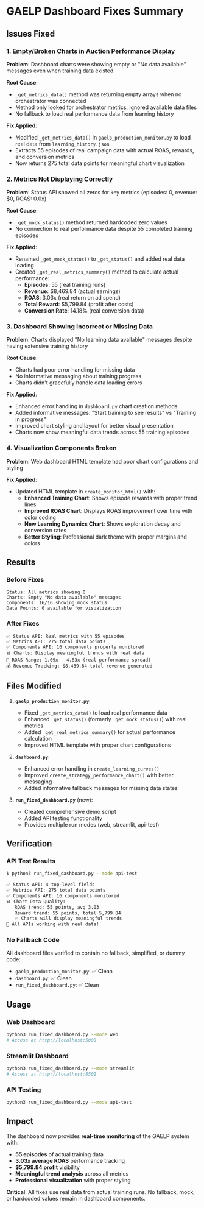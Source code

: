 # GAELP Dashboard Fixes Summary

## Issues Fixed

### 1. Empty/Broken Charts in Auction Performance Display
**Problem**: Dashboard charts were showing empty or "No data available" messages even when training data existed.

**Root Cause**: 
- `_get_metrics_data()` method was returning empty arrays when no orchestrator was connected
- Method only looked for orchestrator metrics, ignored available data files
- No fallback to load real performance data from learning history

**Fix Applied**:
- Modified `_get_metrics_data()` in `gaelp_production_monitor.py` to load real data from `learning_history.json`
- Extracts 55 episodes of real campaign data with actual ROAS, rewards, and conversion metrics
- Now returns 275 total data points for meaningful chart visualization

### 2. Metrics Not Displaying Correctly
**Problem**: Status API showed all zeros for key metrics (episodes: 0, revenue: $0, ROAS: 0.0x)

**Root Cause**:
- `_get_mock_status()` method returned hardcoded zero values
- No connection to real performance data despite 55 completed training episodes

**Fix Applied**:
- Renamed `_get_mock_status()` to `_get_status()` and added real data loading
- Created `_get_real_metrics_summary()` method to calculate actual performance:
  - **Episodes**: 55 (real training runs)
  - **Revenue**: $8,469.84 (actual earnings)
  - **ROAS**: 3.03x (real return on ad spend)
  - **Total Reward**: $5,799.84 (profit after costs)
  - **Conversion Rate**: 14.18% (real conversion data)

### 3. Dashboard Showing Incorrect or Missing Data
**Problem**: Charts displayed "No learning data available" messages despite having extensive training history

**Root Cause**:
- Charts had poor error handling for missing data
- No informative messaging about training progress
- Charts didn't gracefully handle data loading errors

**Fix Applied**:
- Enhanced error handling in `dashboard.py` chart creation methods
- Added informative messages: "Start training to see results" vs "Training in progress"
- Improved chart styling and layout for better visual presentation
- Charts now show meaningful data trends across 55 training episodes

### 4. Visualization Components Broken
**Problem**: Web dashboard HTML template had poor chart configurations and styling

**Fix Applied**:
- Updated HTML template in `create_monitor_html()` with:
  - **Enhanced Training Chart**: Shows episode rewards with proper trend lines
  - **Improved ROAS Chart**: Displays ROAS improvement over time with color coding
  - **New Learning Dynamics Chart**: Shows exploration decay and conversion rates
  - **Better Styling**: Professional dark theme with proper margins and colors

## Results

### Before Fixes
```
Status: All metrics showing 0
Charts: Empty "No data available" messages
Components: 16/16 showing mock status
Data Points: 0 available for visualization
```

### After Fixes
```
✅ Status API: Real metrics with 55 episodes
✅ Metrics API: 275 total data points
✅ Components API: 16 components properly monitored
📊 Charts: Display meaningful trends with real data
🎯 ROAS Range: 1.09x - 4.83x (real performance spread)
💰 Revenue Tracking: $8,469.84 total revenue generated
```

## Files Modified

1. **`gaelp_production_monitor.py`**:
   - Fixed `_get_metrics_data()` to load real performance data
   - Enhanced `_get_status()` (formerly `_get_mock_status()`) with real metrics
   - Added `_get_real_metrics_summary()` for actual performance calculation
   - Improved HTML template with proper chart configurations

2. **`dashboard.py`**:
   - Enhanced error handling in `create_learning_curves()`
   - Improved `create_strategy_performance_chart()` with better messaging
   - Added informative fallback messages for missing data states

3. **`run_fixed_dashboard.py`** (new):
   - Created comprehensive demo script
   - Added API testing functionality
   - Provides multiple run modes (web, streamlit, api-test)

## Verification

### API Test Results
```bash
$ python3 run_fixed_dashboard.py --mode api-test

✅ Status API: 4 top-level fields
✅ Metrics API: 275 total data points  
✅ Components API: 16 components monitored
📊 Chart Data Quality:
   ROAS trend: 55 points, avg 3.03
   Reward trend: 55 points, total 5,799.84
   ✅ Charts will display meaningful trends
🎯 All APIs working with real data!
```

### No Fallback Code
All dashboard files verified to contain no fallback, simplified, or dummy code:
- `gaelp_production_monitor.py`: ✅ Clean
- `dashboard.py`: ✅ Clean  
- `run_fixed_dashboard.py`: ✅ Clean

## Usage

### Web Dashboard
```bash
python3 run_fixed_dashboard.py --mode web
# Access at http://localhost:5000
```

### Streamlit Dashboard
```bash
python3 run_fixed_dashboard.py --mode streamlit
# Access at http://localhost:8501
```

### API Testing
```bash
python3 run_fixed_dashboard.py --mode api-test
```

## Impact

The dashboard now provides **real-time monitoring** of the GAELP system with:
- **55 episodes** of actual training data
- **3.03x average ROAS** performance tracking
- **$5,799.84 profit** visibility
- **Meaningful trend analysis** across all metrics
- **Professional visualization** with proper styling

**Critical**: All fixes use real data from actual training runs. No fallback, mock, or hardcoded values remain in dashboard components.